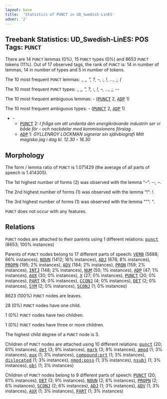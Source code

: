 ```yaml
---
layout: base
title:  'Statistics of PUNCT in UD_Swedish-LinES'
udver: '2'
---
```


## Treebank Statistics: UD_Swedish-LinES: POS Tags: `PUNCT`

There are 14 `PUNCT` lemmas (0%), 15 `PUNCT` types (0%) and 8653 `PUNCT` tokens (11%).
Out of 17 observed tags, the rank of `PUNCT` is: 14 in number of lemmas, 14 in number of types and 5 in number of tokens.

The 10 most frequent `PUNCT` lemmas: <em>., ,, ", ?, –, :, !, ..., ;, (</em>

The 10 most frequent `PUNCT` types:  <em>., ,, ", ?, :, !, –, ..., ;, --</em>

The 10 most frequent ambiguous lemmas: <em>-</em> (<tt><a href="sv_lines-pos-PUNCT.html">PUNCT</a></tt> 2, <tt><a href="sv_lines-pos-ADP.html">ADP</a></tt> 1)

The 10 most frequent ambiguous types:  <em>-</em> (<tt><a href="sv_lines-pos-PUNCT.html">PUNCT</a></tt> 2, <tt><a href="sv_lines-pos-ADP.html">ADP</a></tt> 1)


* <em>-</em>
  * <tt><a href="sv_lines-pos-PUNCT.html">PUNCT</a></tt> 2: <em>I fråga om att undanta den energikrävande industrin ser vi både för <b>-</b> och nackdelar med kommissionens förslag .</em>
  * <tt><a href="sv_lines-pos-ADP.html">ADP</a></tt> 1: <em>GYLLENROY LOCKMAN signerar sin självbiografi Mitt magiska jag i dag kl. 12.30 <b>-</b> 16.30</em>

## Morphology

The form / lemma ratio of `PUNCT` is 1.071429 (the average of all parts of speech is 1.414305).

The 1st highest number of forms (2) was observed with the lemma “–”: <em>--, –</em>.

The 2nd highest number of forms (1) was observed with the lemma “!”: <em>!</em>.

The 3rd highest number of forms (1) was observed with the lemma “"”: <em>"</em>.

`PUNCT` does not occur with any features.


## Relations

`PUNCT` nodes are attached to their parents using 1 different relations: <tt><a href="sv_lines-dep-punct.html">punct</a></tt> (8653; 100% instances)

Parents of `PUNCT` nodes belong to 17 different parts of speech: <tt><a href="sv_lines-pos-VERB.html">VERB</a></tt> (5688; 66% instances), <tt><a href="sv_lines-pos-NOUN.html">NOUN</a></tt> (1412; 16% instances), <tt><a href="sv_lines-pos-ADJ.html">ADJ</a></tt> (676; 8% instances), <tt><a href="sv_lines-pos-PROPN.html">PROPN</a></tt> (195; 2% instances), <tt><a href="sv_lines-pos-ADV.html">ADV</a></tt> (184; 2% instances), <tt><a href="sv_lines-pos-PRON.html">PRON</a></tt> (159; 2% instances), <tt><a href="sv_lines-pos-INTJ.html">INTJ</a></tt> (148; 2% instances), <tt><a href="sv_lines-pos-NUM.html">NUM</a></tt> (50; 1% instances), <tt><a href="sv_lines-pos-ADP.html">ADP</a></tt> (47; 1% instances), <tt><a href="sv_lines-pos-AUX.html">AUX</a></tt> (30; 0% instances), <tt><a href="sv_lines-pos-X.html">X</a></tt> (27; 0% instances), <tt><a href="sv_lines-pos-PUNCT.html">PUNCT</a></tt> (20; 0% instances), <tt><a href="sv_lines-pos-PART.html">PART</a></tt> (8; 0% instances), <tt><a href="sv_lines-pos-CCONJ.html">CCONJ</a></tt> (4; 0% instances), <tt><a href="sv_lines-pos-DET.html">DET</a></tt> (2; 0% instances), <tt><a href="sv_lines-pos-SYM.html">SYM</a></tt> (2; 0% instances), <tt><a href="sv_lines-pos-SCONJ.html">SCONJ</a></tt> (1; 0% instances)

8623 (100%) `PUNCT` nodes are leaves.

28 (0%) `PUNCT` nodes have one child.

1 (0%) `PUNCT` nodes have two children.

1 (0%) `PUNCT` nodes have three or more children.

The highest child degree of a `PUNCT` node is 3.

Children of `PUNCT` nodes are attached using 10 different relations: <tt><a href="sv_lines-dep-punct.html">punct</a></tt> (20; 61% instances), <tt><a href="sv_lines-dep-det.html">det</a></tt> (3; 9% instances), <tt><a href="sv_lines-dep-mark.html">mark</a></tt> (3; 9% instances), <tt><a href="sv_lines-dep-amod.html">amod</a></tt> (1; 3% instances), <tt><a href="sv_lines-dep-aux.html">aux</a></tt> (1; 3% instances), <tt><a href="sv_lines-dep-compound-prt.html">compound:prt</a></tt> (1; 3% instances), <tt><a href="sv_lines-dep-dislocated.html">dislocated</a></tt> (1; 3% instances), <tt><a href="sv_lines-dep-nmod-poss.html">nmod:poss</a></tt> (1; 3% instances), <tt><a href="sv_lines-dep-nsubj.html">nsubj</a></tt> (1; 3% instances), <tt><a href="sv_lines-dep-obj.html">obj</a></tt> (1; 3% instances)

Children of `PUNCT` nodes belong to 9 different parts of speech: <tt><a href="sv_lines-pos-PUNCT.html">PUNCT</a></tt> (20; 61% instances), <tt><a href="sv_lines-pos-DET.html">DET</a></tt> (3; 9% instances), <tt><a href="sv_lines-pos-NOUN.html">NOUN</a></tt> (2; 6% instances), <tt><a href="sv_lines-pos-PROPN.html">PROPN</a></tt> (2; 6% instances), <tt><a href="sv_lines-pos-SCONJ.html">SCONJ</a></tt> (2; 6% instances), <tt><a href="sv_lines-pos-ADJ.html">ADJ</a></tt> (1; 3% instances), <tt><a href="sv_lines-pos-ADV.html">ADV</a></tt> (1; 3% instances), <tt><a href="sv_lines-pos-AUX.html">AUX</a></tt> (1; 3% instances), <tt><a href="sv_lines-pos-PART.html">PART</a></tt> (1; 3% instances)

